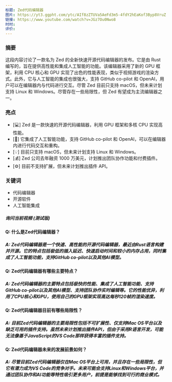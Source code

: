 ```yaml
---
标题: Zed代码编辑器
图片: https://yt3.ggpht.com/ytc/AIf8zZTUVa5AeFd3m5-4fdY2hEaKof3Byp8VruZ0f0FNEA=s88-c-k-c0x00ffffff-no-rj
链接: https://www.youtube.com/watch?v=JGz7Ou0Nwo8
时时: 
评价:
---
```


### 摘要

这段内容讨论了一款名为 Zed 的全新快速开源代码编辑器的发布。它是由 Rust 编写的，旨在提供高性能和集成人工智能的功能。该编辑器采用了新的 GPU 框架，利用 CPU 核心和 GPU 实现了出色的性能表现，类似于视频游戏的渲染方式。此外，它与人工智能的集成也很强大，支持 GitHub co-pilot 和 OpenAI，用户可以在编辑器内与代码进行交互。尽管 Zed 目前只支持 macOS，但未来计划支持 Linux 和 Windows。尽管存在一些局限性，但 Zed 有望成为主流编辑器之一。

### 亮点

- [💻] Zed 是一款快速的开源代码编辑器，利用 GPU 框架和多核 CPU 实现高性能。
- [🤖] 它集成了人工智能功能，支持 GitHub co-pilot 和 OpenAI，可以在编辑器内进行代码交互和重构。
- [💡] 目前只支持 macOS，但未来计划支持 Linux 和 Windows。
- [💰] Zed 公司去年融资 1000 万美元，计划推出团队协作功能和付费插件。
- [⚙️] 目前不支持扩展，但未来计划推出插件 API。

### 关键词

- 代码编辑器
- 开源软件
- 人工智能集成

##### 询问当前视频 (测试版)

#### Q: 什么是Zed代码编辑器？

##### A: Zed代码编辑器是一个快速、高性能的开源代码编辑器，最近由Rust语言构建并开源。它的特点包括极低的插入延迟、快速启动时间和较小的内存占用，同时集成了人工智能功能，支持GitHub co-pilot以及其他AI模型。

#### Q: Zed代码编辑器有哪些主要特点？

##### A: Zed代码编辑器的主要特点包括极快的性能、集成了人工智能功能、支持GitHub co-pilot以及其他AI模型、支持团队协作实时编辑等。它的性能优异，利用了CPU核心和GPU，使用自己的GPU框架实现高达每秒120帧的渲染速度。

#### Q: Zed代码编辑器目前有哪些局限性？

##### A: 目前Zed代码编辑器的主要局限性包括不可扩展性、仅支持Mac OS平台以及缺乏可用的插件支持。虽然未来计划推出插件API，但由于采用R语言开发，可能无法像基于JavaScript的VS Code那样获得丰富的插件支持。

#### Q: Zed代码编辑器未来的发展前景如何？

##### A: 尽管目前Zed代码编辑器仅在Mac OS平台上可用，并且存在一些局限性，但它有潜力成为VS Code的竞争对手。未来可能会支持Linux和Windows平台，并通过团队协作和AI功能等特性吸引更多用户，前提是能够找到可行的商业模式。